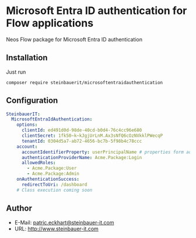 # Microsoft Entra ID authentication for Flow applications

Neos Flow package for Microsoft Entra ID authentication

## Installation

Just run

```
composer require steinbauerit/microsoftentraidauthentication
```

## Configuration

```yaml
SteinbauerIT:
  MicrosoftEntraIdAuthentication:
    options:
      clientId: ed491d0d-98de-40cd-b0d4-76c4cc96e680
      clientSecret: 1fk50~k~kJgjUrLnM.Ax3sNfQ6cOzNVkklPWecqP
      tenantId: 0304d5a7-ab72-4656-bc7b-5f98b4c78ccc
    account:
      accountIdentifierProperty: userPrincipalName # properties form additionalAttributes are automatically detected
      authenticationProviderName: Acme.Package:Login
      allowedRoles:
        - Acme.Package:User
        - Acme.Package:Admin
    onAuthenticationSuccess:
      redirectToUri: /dashboard
    # Class execution coming soon
```

## Author

* E-Mail: patric.eckhart@steinbauer-it.com
* URL: http://www.steinbauer-it.com
